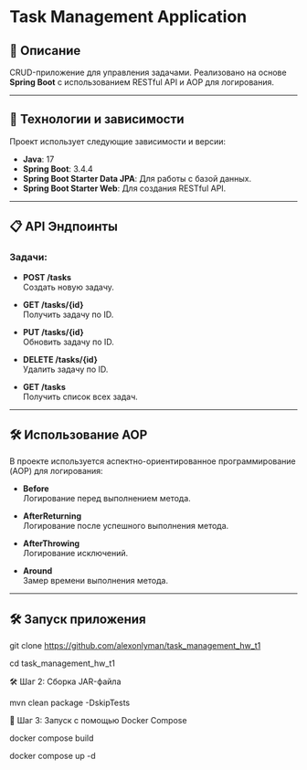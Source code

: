 # Task Management Application

## 📜 Описание
CRUD-приложение для управления задачами. Реализовано на основе **Spring Boot** с использованием RESTful API и AOP для логирования.

---

## 🚀 Технологии и зависимости
Проект использует следующие зависимости и версии:

- **Java**: 17
- **Spring Boot**: 3.4.4
- **Spring Boot Starter Data JPA**: Для работы с базой данных.
- **Spring Boot Starter Web**: Для создания RESTful API.
---

## 📋 API Эндпоинты

### Задачи:
- **POST /tasks**  
  Создать новую задачу.

- **GET /tasks/{id}**  
  Получить задачу по ID.

- **PUT /tasks/{id}**  
  Обновить задачу по ID.

- **DELETE /tasks/{id}**  
  Удалить задачу по ID.

- **GET /tasks**  
  Получить список всех задач.

---

## 🛠 Использование AOP
В проекте используется аспектно-ориентированное программирование (AOP) для логирования:

- **Before**  
  Логирование перед выполнением метода.

- **AfterReturning**  
  Логирование после успешного выполнения метода.

- **AfterThrowing**  
  Логирование исключений.

- **Around**  
  Замер времени выполнения метода.

---
## 🛠 Запуск приложения 

git clone https://github.com/alexonlyman/task_management_hw_t1

cd task_management_hw_t1

🛠 Шаг 2: Сборка JAR-файла

mvn clean package -DskipTests

🐳 Шаг 3: Запуск с помощью Docker Compose

docker compose build

docker compose up -d


